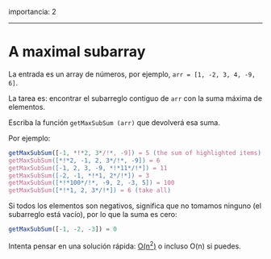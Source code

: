 importancia: 2

---

# A maximal subarray

La entrada es un array de números, por ejemplo, `arr = [1, -2, 3, 4, -9, 6]`.

La tarea es: encontrar el subarreglo contiguo de `arr` con la suma máxima de elementos.

Escriba la función `getMaxSubSum (arr)` que devolverá esa suma.

Por ejemplo:

```js
getMaxSubSum([-1, *!*2, 3*/!*, -9]) = 5 (the sum of highlighted items)
getMaxSubSum([*!*2, -1, 2, 3*/!*, -9]) = 6
getMaxSubSum([-1, 2, 3, -9, *!*11*/!*]) = 11
getMaxSubSum([-2, -1, *!*1, 2*/!*]) = 3
getMaxSubSum([*!*100*/!*, -9, 2, -3, 5]) = 100
getMaxSubSum([*!*1, 2, 3*/!*]) = 6 (take all)
```

Si todos los elementos son negativos, significa que no tomamos ninguno (el subarreglo está vacío), por lo que la suma es cero:

```js
getMaxSubSum([-1, -2, -3]) = 0
```

Intenta pensar en una solución rápida: [O(n<sup>2</sup>)](https://en.wikipedia.org/wiki/Big_O_notation) o incluso O(n) si puedes.
